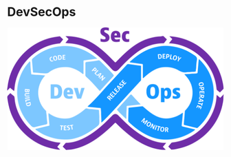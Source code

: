 # DevSecOps

<img src="https://github.com/LeonarDev/Autoplay/blob/main/4_devSecOps/devsecops.png?raw=true">


